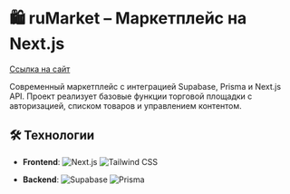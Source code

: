 # 🛍️ ruMarket – Маркетплейс на Next.js

[Ссылка на сайт](https://next-js-ru-market.vercel.app/)

Современный маркетплейс с интеграцией Supabase, Prisma и Next.js API. Проект реализует базовые функции торговой площадки с авторизацией, списком товаров и управлением контентом.


## 🛠 Технологии

- **Frontend**: 
  ![Next.js](https://img.shields.io/badge/Next.js-000000?style=flat&logo=next.js&logoColor=white)
  ![Tailwind CSS](https://img.shields.io/badge/Tailwind_CSS-06B6D4?style=flat&logo=tailwind-css&logoColor=white)

- **Backend**: 
  ![Supabase](https://img.shields.io/badge/Supabase-3FCF8E?style=flat&logo=supabase&logoColor=white)
  ![Prisma](https://img.shields.io/badge/Prisma-2D3748?style=flat&logo=prisma&logoColor=white)
